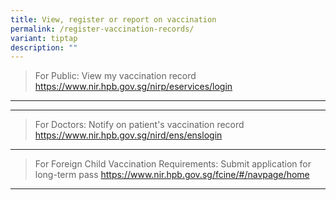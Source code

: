 ```yaml
---
title: View, register or report on vaccination
permalink: /register-vaccination-records/
variant: tiptap
description: ""
---
```

<blockquote>
<p>For Public: View my vaccination record <a href="https://www.nir.hpb.gov.sg/nirp/eservices/login" rel="noopener noreferrer nofollow" target="_blank">https://www.nir.hpb.gov.sg/nirp/eservices/login</a>
</p>
</blockquote>
<hr>
<hr>
<p></p>
<blockquote>
<p>For Doctors: Notify on patient's vaccination record <a href="https://www.nir.hpb.gov.sg/nird/ens/enslogin" rel="noopener noreferrer nofollow" target="_blank">https://www.nir.hpb.gov.sg/nird/ens/enslogin</a>
</p>
</blockquote>
<hr>
<p></p>
<blockquote>
<p>For Foreign Child Vaccination Requirements: Submit application for long-term
pass <a href="https://www.nir.hpb.gov.sg/fcine/#/navpage/home" rel="noopener noreferrer nofollow" target="_blank">https://www.nir.hpb.gov.sg/fcine/#/navpage/home</a>
</p>
</blockquote>
<hr>
<p></p>
<p></p>